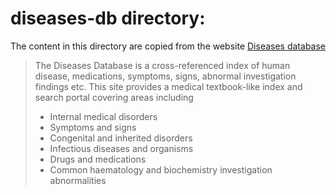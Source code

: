 diseases-db directory:
======================

The content in this directory are copied from the website [Diseases database](http://www.diseasesdatabase.com/)
>The Diseases Database is a cross-referenced index of human disease, medications, symptoms, signs, abnormal
>investigation findings etc. This site provides a medical textbook-like index and search portal covering areas
>including
> - Internal medical disorders
> - Symptoms and signs
> - Congenital and inherited disorders
> - Infectious diseases and organisms
> - Drugs and medications
> - Common haematology and biochemistry investigation abnormalities 

